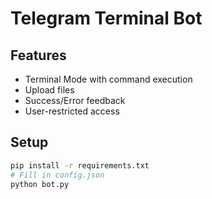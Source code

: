 # Telegram Terminal Bot

## Features

- Terminal Mode with command execution
- Upload files
- Success/Error feedback
- User-restricted access

## Setup

```bash
pip install -r requirements.txt
# Fill in config.json
python bot.py
```

